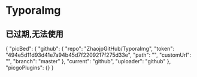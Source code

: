 # TyporaImg
## 已过期,无法使用
{
  "picBed": {
    "github": {
      "repo": "ZhaojpGitHub/TyporaImg",
      "token": "494e5d11d93d41e7a94b45d7f2209217f275d33e",
      "path": "",
      "customUrl": "",
      "branch": "master"
    },
    "current": "github",
    "uploader": "github"
  },
  "picgoPlugins": {}
}
